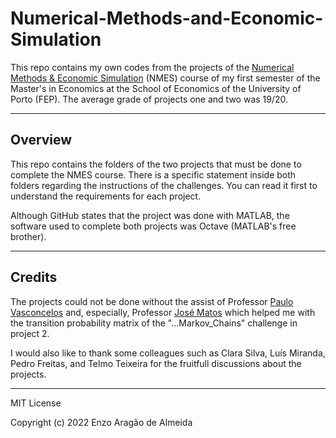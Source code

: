# Numerical-Methods-and-Economic-Simulation

This repo contains my own codes from the projects of the [Numerical Methods &amp; Economic Simulation](https://sigarra.up.pt/fep/en/UCURR_GERAL.FICHA_UC_VIEW?pv_ocorrencia_id=480185) (NMES) course of my first semester of the Master's in Economics at the School of Economics of the University of Porto (FEP). The average grade of projects one and two was 19/20.

---

## Overview

This repo contains the folders of the two projects that must be done to complete the NMES course. There is a specific statement inside both folders regarding the instructions of the challenges. You can read it first to understand the requirements for each project.

Although GitHub states that the project was done with MATLAB, the software used to complete both projects was Octave (MATLAB's free brother).

---

## Credits
The projects could not be done without the assist of Professor [Paulo Vasconcelos](https://sigarra.up.pt/fep/en/func_geral.formview?p_codigo=205391) and, especially, Professor [José Matos](https://www.fep.up.pt/docentes/jamatos/) which helped me with the transition probability matrix of the "...Markov_Chains" challenge in project 2.

I would also like to thank some colleagues such as Clara Silva, Luís Miranda, Pedro Freitas, and Telmo Teixeira for the fruitfull discussions about the projects.

---

MIT License

Copyright (c) 2022 Enzo Aragão de Almeida
